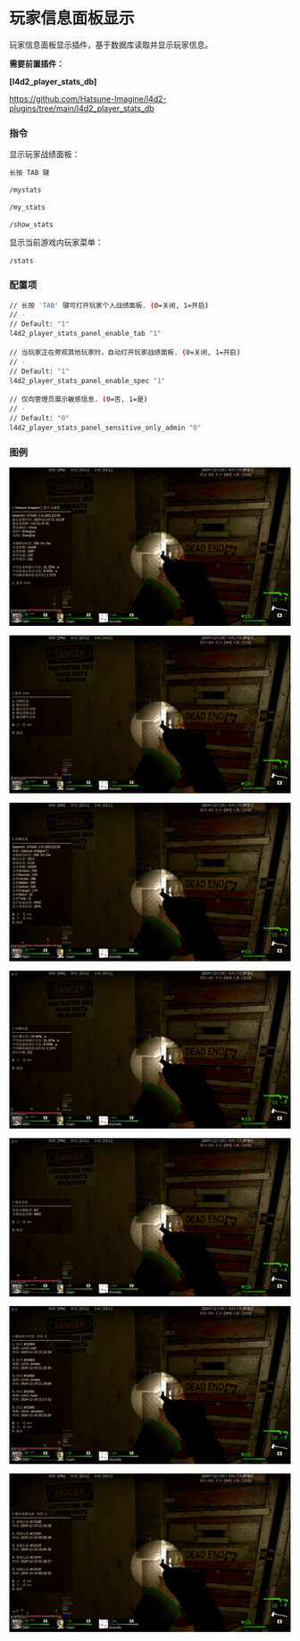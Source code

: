 # 玩家信息面板显示



玩家信息面板显示插件，基于数据库读取并显示玩家信息。



**需要前置插件：**

**[l4d2_player_stats_db]**

https://github.com/Hatsune-Imagine/l4d2-plugins/tree/main/l4d2_player_stats_db





### 指令

显示玩家战绩面板：

`长按 TAB 键`

`/mystats`

`/my_stats`

`/show_stats`



显示当前游戏内玩家菜单：

`/stats`





### 配置项

```bash
// 长按 'TAB' 键可打开玩家个人战绩面板. (0=关闭, 1=开启)
// -
// Default: "1"
l4d2_player_stats_panel_enable_tab "1"

// 当玩家正在旁观其他玩家时，自动打开玩家战绩面板. (0=关闭, 1=开启)
// -
// Default: "1"
l4d2_player_stats_panel_enable_spec "1"

// 仅向管理员展示敏感信息. (0=否, 1=是)
// -
// Default: "0"
l4d2_player_stats_panel_sensitive_only_admin "0"
```





### 图例

![img-1](images/1.png)

![img-2](images/2.png)

![img-3](images/3.png)

![img-4](images/4.png)

![img-5](images/5.png)

![img-6](images/6.png)

![img-7](images/7.png)
